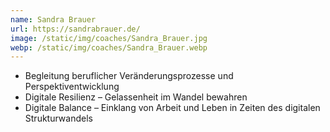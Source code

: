 ```yaml
---
name: Sandra Brauer
url: https://sandrabrauer.de/
image: /static/img/coaches/Sandra_Brauer.jpg
webp: /static/img/coaches/Sandra_Brauer.webp
---
```


<ul><li>Begleitung beruflicher Veränderungsprozesse und Perspektiventwicklung</li><li>Digitale Resilienz – Gelassenheit im Wandel bewahren</li><li>Digitale Balance – Einklang von Arbeit und Leben in Zeiten des digitalen Strukturwandels</li></ul>